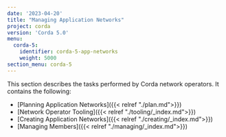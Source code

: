 ```yaml
---
date: '2023-04-20'
title: "Managing Application Networks"
project: corda
version: 'Corda 5.0'
menu:
  corda-5:
    identifier: corda-5-app-networks
    weight: 5000
section_menu: corda-5
---
```

This section describes the tasks performed by Corda network operators. It contains the following:
* [Planning Application Networks]({{< relref "./plan.md">}})
* [Network Operator Tooling]({{< relref "./tooling/_index.md">}})
* [Creating Application Networks]({{< relref "./creating/_index.md">}})
* [Managing Members]({{< relref "./managing/_index.md">}})